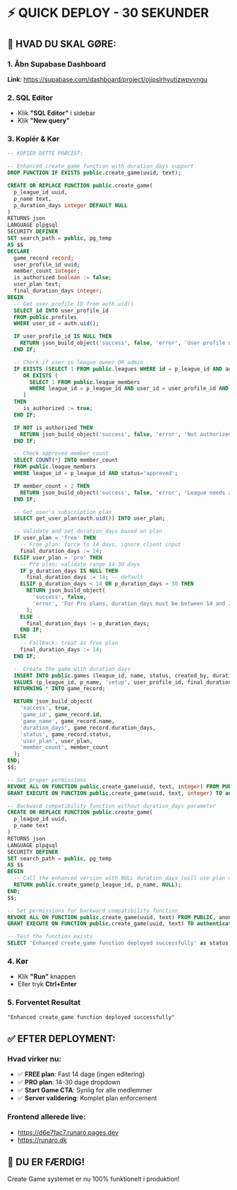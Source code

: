 # ⚡ QUICK DEPLOY - 30 SEKUNDER

## 🎯 **HVAD DU SKAL GØRE:**

### **1. Åbn Supabase Dashboard**
**Link**: https://supabase.com/dashboard/project/ojjpslrhyutizwpvvngu

### **2. SQL Editor**
- Klik **"SQL Editor"** i sidebar
- Klik **"New query"**

### **3. Kopiér & Kør**
```sql
-- KOPIÉR DETTE PRÆCIST:

-- Enhanced create_game function with duration_days support
DROP FUNCTION IF EXISTS public.create_game(uuid, text);

CREATE OR REPLACE FUNCTION public.create_game(
  p_league_id uuid,
  p_name text,
  p_duration_days integer DEFAULT NULL
)
RETURNS json
LANGUAGE plpgsql
SECURITY DEFINER
SET search_path = public, pg_temp
AS $$
DECLARE
  game_record record;
  user_profile_id uuid;
  member_count integer;
  is_authorized boolean := false;
  user_plan text;
  final_duration_days integer;
BEGIN
  -- Get user profile ID from auth.uid()
  SELECT id INTO user_profile_id
  FROM public.profiles
  WHERE user_id = auth.uid();

  IF user_profile_id IS NULL THEN
    RETURN json_build_object('success', false, 'error', 'User profile not found');
  END IF;

  -- Check if user is league owner OR admin
  IF EXISTS (SELECT 1 FROM public.leagues WHERE id = p_league_id AND admin_user_id = user_profile_id)
     OR EXISTS (
       SELECT 1 FROM public.league_members
       WHERE league_id = p_league_id AND user_id = user_profile_id AND role = 'admin' AND status='approved'
     )
  THEN
     is_authorized := true;
  END IF;

  IF NOT is_authorized THEN
    RETURN json_build_object('success', false, 'error', 'Not authorized to create games in this league');
  END IF;

  -- Check approved member count
  SELECT COUNT(*) INTO member_count
  FROM public.league_members
  WHERE league_id = p_league_id AND status='approved';

  IF member_count < 2 THEN
    RETURN json_build_object('success', false, 'error', 'League needs at least 2 approved members to create a game');
  END IF;

  -- Get user's subscription plan
  SELECT get_user_plan(auth.uid()) INTO user_plan;

  -- Validate and set duration_days based on plan
  IF user_plan = 'free' THEN
    -- Free plan: force to 14 days, ignore client input
    final_duration_days := 14;
  ELSIF user_plan = 'pro' THEN
    -- Pro plan: validate range 14-30 days
    IF p_duration_days IS NULL THEN
      final_duration_days := 14; -- default
    ELSIF p_duration_days < 14 OR p_duration_days > 30 THEN
      RETURN json_build_object(
        'success', false,
        'error', 'For Pro plans, duration_days must be between 14 and 30 days'
      );
    ELSE
      final_duration_days := p_duration_days;
    END IF;
  ELSE
    -- Fallback: treat as free plan
    final_duration_days := 14;
  END IF;

  -- Create the game with duration_days
  INSERT INTO public.games (league_id, name, status, created_by, duration_days)
  VALUES (p_league_id, p_name, 'setup', user_profile_id, final_duration_days)
  RETURNING * INTO game_record;

  RETURN json_build_object(
    'success', true,
    'game_id', game_record.id,
    'game_name', game_record.name,
    'duration_days', game_record.duration_days,
    'status', game_record.status,
    'user_plan', user_plan,
    'member_count', member_count
  );
END;
$$;

-- Set proper permissions
REVOKE ALL ON FUNCTION public.create_game(uuid, text, integer) FROM PUBLIC, anon;
GRANT EXECUTE ON FUNCTION public.create_game(uuid, text, integer) TO authenticated;

-- Backward compatibility function without duration_days parameter
CREATE OR REPLACE FUNCTION public.create_game(
  p_league_id uuid,
  p_name text
)
RETURNS json
LANGUAGE plpgsql
SECURITY DEFINER
SET search_path = public, pg_temp
AS $$
BEGIN
  -- Call the enhanced version with NULL duration_days (will use plan defaults)
  RETURN public.create_game(p_league_id, p_name, NULL);
END;
$$;

-- Set permissions for backward compatibility function
REVOKE ALL ON FUNCTION public.create_game(uuid, text) FROM PUBLIC, anon;
GRANT EXECUTE ON FUNCTION public.create_game(uuid, text) TO authenticated;

-- Test the function exists
SELECT 'Enhanced create_game function deployed successfully' as status;
```

### **4. Kør**
- Klik **"Run"** knappen
- Eller tryk **Ctrl+Enter**

### **5. Forventet Resultat**
```
"Enhanced create_game function deployed successfully"
```

## ✅ **EFTER DEPLOYMENT:**

### **Hvad virker nu:**
- ✅ **FREE plan**: Fast 14 dage (ingen editering)
- ✅ **PRO plan**: 14-30 dage dropdown
- ✅ **Start Game CTA**: Synlig for alle medlemmer
- ✅ **Server validering**: Komplet plan enforcement

### **Frontend allerede live:**
- https://d6e7fac7.runaro.pages.dev
- https://runaro.dk

## 🎉 **DU ER FÆRDIG!**

Create Game systemet er nu 100% funktionelt i produktion!